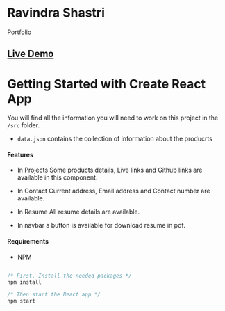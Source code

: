 <h1> Ravindra Shastri</h1>
<p> Portfolio </p>

## [Live Demo](https://blog-app-using-hooks.vercel.app/)


# Getting Started with Create React App

You will find all the information you will need to work on this project in the `/src` folder.
- `data.json` contains the collection of information about the producrts

#### Features

- In Projects
  Some products details, Live links and Github links are available in this component.

- In Contact
  Current address, Email address and Contact number are available.

- In Resume
  All resume details are available.
  
- In navbar a button is available for download resume in pdf.



#### Requirements

- NPM

```javascript

/* First, Install the needed packages */
npm install

/* Then start the React app */
npm start

```
